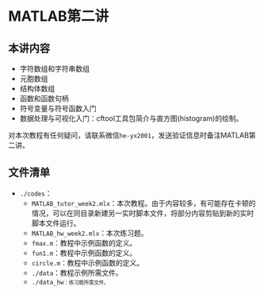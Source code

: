 # MATLAB第二讲

## 本讲内容

- 字符数组和字符串数组
- 元胞数组
- 结构体数组
- 函数和函数句柄
- 符号变量与符号函数入门
- 数据处理与可视化入门：cftool工具包简介与直方图(histogram)的绘制。

对本次教程有任何疑问，请联系微信<code>he-yx2001</code>，发送验证信息时备注MATLAB第二讲。

## 文件清单

- <code>./codes</code>：
  - <code>MATLAB_tutor_week2.mlx</code>：本次教程。由于内容较多，有可能存在卡顿的情况，可以在同目录新建另一实时脚本文件，将部分内容剪贴到新的实时脚本文件运行。
  - <code>MATLAB_hw_week2.mlx</code>：本次练习题。
  - <code>fmax.m</code>：教程中示例函数的定义。
  - <code>fun1.m</code>：教程中示例函数的定义。
  - <code>circle.m</code>：教程中示例函数的定义。
  - <code>./data</code>：教程示例所需文件。
  - <code>./data_hw<code>：练习题所需文件。


